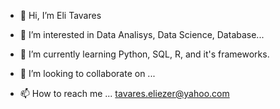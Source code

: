 - 👋 Hi, I’m Eli Tavares
- 👀 I’m interested in Data Analisys, Data Science, Database...
- 🌱 I’m currently learning Python, SQL, R, and it's frameworks.

- 💞️ I’m looking to collaborate on ...
- 📫 How to reach me ... tavares.eliezer@yahoo.com

<!---
eliezerCTavares/eliezerCTavares is a ✨ special ✨ repository because its `README.md` (this file) appears on your GitHub profile.
You can click the Preview link to take a look at your changes.
--->
